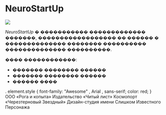 # NeuroStartUp

![](https://netology-code.github.io/git-homeworks/introduction/assets/logo.png)

*NeuroStartUp* � ����������� ������������� �������, ������������������ �� ������ � �������������� 
 �������� ���������� �������������� ����������.

���� ������������:
* ������� �������� ������
* ������� �������� ������
* ������ ����
<head>
. element.style {
   font-family:  "Awesome" , Arial , sans-serif;
  color: red;
}
<title> 
<element.style>Мы на столько крутые, что уже успели поработать со связанными команиями:</element.style>
</title>
</head>
<body>
<element.style>
ООО «Рога и копыта»
Издательство «Читый лист»
Космопорт «Черезтерновый Звездный»
Дизайн-студия имени Слишком Известного Персонажа
</element.style>
</body>